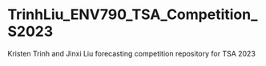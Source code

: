 # TrinhLiu_ENV790_TSA_Competition_S2023
Kristen Trinh and Jinxi Liu forecasting competition repository for TSA 2023
